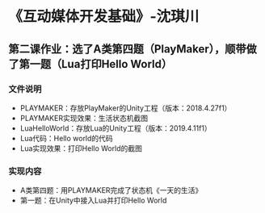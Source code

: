 # 《互动媒体开发基础》-沈琪川
## 第二课作业：选了A类第四题（PlayMaker），顺带做了第一题（Lua打印Hello World）
### 文件说明
* PLAYMAKER：存放PlayMaker的Unity工程（版本：2018.4.27f1）
* PLAYMAKER实现效果：生活状态机截图
* LuaHelloWorld：存放Lua的Unity工程（版本：2019.4.11f1）
* Lua代码：Hello world的代码
* Lua实现效果：打印Hello World的截图
### 实现内容
* A类第四题：用PLAYMAKER完成了状态机《一天的生活》
* 第一题：在Unity中接入Lua并打印Hello World
